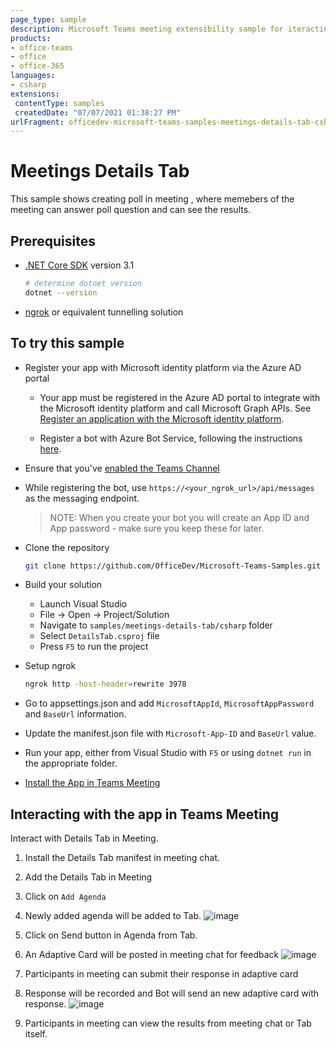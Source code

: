 ```yaml
---
page_type: sample
description: Microsoft Teams meeting extensibility sample for iteracting with Details Tab in-meeting
products:
- office-teams
- office
- office-365
languages:
- csharp
extensions:
 contentType: samples
 createdDate: "07/07/2021 01:38:27 PM"
urlFragment: officedev-microsoft-teams-samples-meetings-details-tab-csharp
---
```


# Meetings Details Tab

This sample shows creating poll in meeting , where memebers of the meeting can answer poll question and can see the results.

## Prerequisites

- [.NET Core SDK](https://dotnet.microsoft.com/download) version 3.1

  ```bash
  # determine dotnet version
  dotnet --version
  ```
- [ngrok](https://ngrok.com/) or equivalent tunnelling solution

## To try this sample

- Register your app with Microsoft identity platform via the Azure AD portal
  - Your app must be registered in the Azure AD portal to integrate with the Microsoft identity platform and call Microsoft Graph APIs. See [Register an application with the Microsoft identity platform](https://docs.microsoft.com/en-us/graph/auth-register-app-v2).

  - Register a bot with Azure Bot Service, following the instructions [here](https://docs.microsoft.com/en-us/azure/bot-service/bot-service-quickstart-registration?view=azure-bot-service-3.0).
- Ensure that you've [enabled the Teams Channel](https://docs.microsoft.com/en-us/azure/bot-service/channel-connect-teams?view=azure-bot-service-4.0)
- While registering the bot, use `https://<your_ngrok_url>/api/messages` as the messaging endpoint.
    > NOTE: When you create your bot you will create an App ID and App password - make sure you keep these for later.
  
- Clone the repository 
   ```bash
   git clone https://github.com/OfficeDev/Microsoft-Teams-Samples.git
   ```

- Build your solution

  - Launch Visual Studio
  - File -> Open -> Project/Solution
  - Navigate to `samples/meetings-details-tab/csharp` folder
  - Select `DetailsTab.csproj` file
  - Press `F5` to run the project

- Setup ngrok
  ```bash
  ngrok http -host-header=rewrite 3978
  ```
- Go to appsettings.json and add ```MicrosoftAppId```, ```MicrosoftAppPassword``` and ```BaseUrl``` information.
- Update the manifest.json file with ```Microsoft-App-ID``` and ```BaseUrl``` value.
- Run your app, either from Visual Studio with ```F5``` or using ```dotnet run``` in the appropriate folder.
- [Install the App in Teams Meeting](https://docs.microsoft.com/en-us/microsoftteams/platform/apps-in-teams-meetings/teams-apps-in-meetings?view=msteams-client-js-latest#meeting-lifecycle-scenarios)

## Interacting with the app in Teams Meeting
Interact with Details Tab in Meeting.
1. Install the Details Tab manifest in meeting chat.
2. Add the Details Tab in Meeting
3. Click on `Add Agenda`
4. Newly added agenda will be added to Tab.
![image](https://user-images.githubusercontent.com/50989436/120268903-5af02c00-c2c4-11eb-9061-c8af7436715e.png)
5. Click on Send button in Agenda from Tab.
6. An Adaptive Card will be posted in meeting chat for feedback
![image](https://user-images.githubusercontent.com/50989436/120431715-7c214d00-c396-11eb-8919-0dbb6192ce22.png)

7. Participants in meeting can submit their response in adaptive card
8. Response will be recorded and Bot will send an new adaptive card with response.
![image](https://user-images.githubusercontent.com/50989436/120431763-92c7a400-c396-11eb-8daf-dce922b380ad.png)
9. Participants in meeting can view the results from meeting chat or Tab itself.
 
  
 
  
  
 

